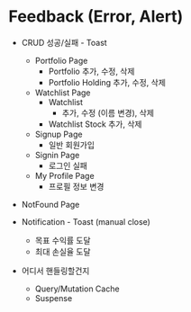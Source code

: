 
# Feedback (Error, Alert)


- CRUD 성공/실패 - Toast
	- Portfolio Page
		- Portfolio 추가, 수정, 삭제
		- Portfolio Holding 추가, 수정, 삭제
	- Watchlist Page
		- Watchlist
			- 추가, 수정 (이름 변경), 삭제
		- Watchlist Stock 추가, 삭제
	- Signup Page
		- 일반 회원가입
	- Signin Page
		- 로그인 실패
	- My Profile Page
		- 프로필 정보 변경
- NotFound Page
- Notification - Toast (manual close)
	- 목표 수익률 도달
	- 최대 손실율 도달




- 어디서 핸들링할건지
	- Query/Mutation Cache
	- Suspense




